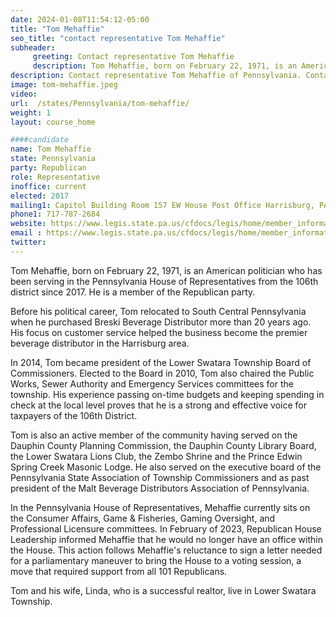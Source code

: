 ```yaml
---
date: 2024-01-08T11:54:12-05:00
title: "Tom Mehaffie"
seo_title: "contact representative Tom Mehaffie"
subheader:
     greeting: Contact representative Tom Mehaffie
     description: Tom Mehaffie, born on February 22, 1971, is an American politician who has been serving in the Pennsylvania House of Representatives from the 106th district since 2017. He is a member of the Republican party.
description: Contact representative Tom Mehaffie of Pennsylvania. Contact information for Tom Mehaffie includes email address, phone number, and mailing address.
image: tom-mehaffie.jpeg
video:
url:  /states/Pennsylvania/tom-mehaffie/
weight: 1
layout: course_home

####candidate
name: Tom Mehaffie
state: Pennsylvania
party: Republican
role: Representative
inoffice: current
elected: 2017
mailing1: Capitol Building Room 157 EW House Post Office Harrisburg, PA 17120
phone1: 717-787-2684
website: https://www.legis.state.pa.us/cfdocs/legis/home/member_information/House_bio.cfm?id=1751/
email : https://www.legis.state.pa.us/cfdocs/legis/home/member_information/House_bio.cfm?id=1751/
twitter:
---
```


Tom Mehaffie, born on February 22, 1971, is an American politician who has been serving in the Pennsylvania House of Representatives from the 106th district since 2017. He is a member of the Republican party.

Before his political career, Tom relocated to South Central Pennsylvania when he purchased Breski Beverage Distributor more than 20 years ago. His focus on customer service helped the business become the premier beverage distributor in the Harrisburg area.

In 2014, Tom became president of the Lower Swatara Township Board of Commissioners. Elected to the Board in 2010, Tom also chaired the Public Works, Sewer Authority and Emergency Services committees for the township. His experience passing on-time budgets and keeping spending in check at the local level proves that he is a strong and effective voice for taxpayers of the 106th District.

Tom is also an active member of the community having served on the Dauphin County Planning Commission, the Dauphin County Library Board, the Lower Swatara Lions Club, the Zembo Shrine and the Prince Edwin Spring Creek Masonic Lodge. He also served on the executive board of the Pennsylvania State Association of Township Commissioners and as past president of the Malt Beverage Distributors Association of Pennsylvania.

In the Pennsylvania House of Representatives, Mehaffie currently sits on the Consumer Affairs, Game & Fisheries, Gaming Oversight, and Professional Licensure committees. In February of 2023, Republican House Leadership informed Mehaffie that he would no longer have an office within the House. This action follows Mehaffie's reluctance to sign a letter needed for a parliamentary maneuver to bring the House to a voting session, a move that required support from all 101 Republicans.

Tom and his wife, Linda, who is a successful realtor, live in Lower Swatara Township.
